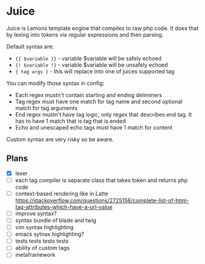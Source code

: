 # Juice

Juice is Lemons template engine that compiles to raw php code. It does that by lexing into tokens via regular expressions and then parsing.

Default syntax are:
- `{{ $variable }}` - variable $variable will be safely echoed
- `{! $variable !}` - variable $variable will be unsafely echoed
- `{ tag args }` - this will replace into one of juices supported tag

You can modify those syntax in config:

- Each regex mustn't contain starting and ending deliminers
- Tag regex must have one match for tag name and second optional match for tag arguments
- End regex mustn't have tag logic, only regex that describes end tag. It has to have 1 match that is tag that is ended
- Echo and unescaped echo tags must have 1 match for content

Custom syntax are very risky so be aware.

## Plans

- [x] lexer
- [ ] each tag compiler is separate class that takes token and returns php code
- [ ] context-based rendering like in Latte https://stackoverflow.com/questions/2725156/complete-list-of-html-tag-attributes-which-have-a-url-value
- [ ] improve syntax?
- [ ] syntax bundle of blade and twig
- [ ] vim syntax highlighting
- [ ] emacs sytnax highlighting?
- [ ] tests tests tests tests
- [ ] ability of custom tags
- [ ] metaframework
